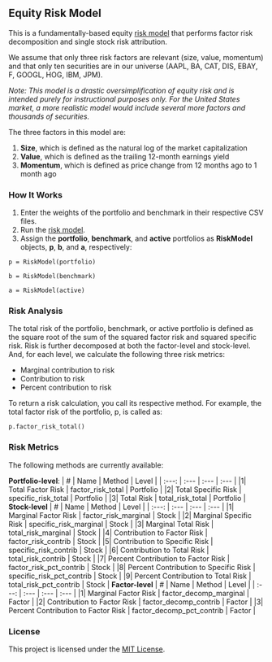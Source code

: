 ## Equity Risk Model

This is a fundamentally-based equity [risk model](/equity_risk_model.py) that performs factor risk decomposition and single stock risk attribution. 

We assume that only three risk factors are relevant (size, value, momentum) and that only ten securities are in our universe (AAPL, BA, CAT, DIS, EBAY, F, GOOGL, HOG, IBM, JPM).

*Note: This model is a drastic oversimplification of equity risk and is intended purely for instructional purposes only. For the United States market, a more realistic model would include several more factors and thousands of securities.*

The three factors in this model are:

1. **Size**, which is defined as the natural log of the market capitalization
2. **Value**, which is defined as the trailing 12-month earnings yield
3. **Momentum**, which is defined as price change from 12 months ago to 1 month ago

### How It Works

1. Enter the weights of the portfolio and benchmark in their respective CSV files.
2. Run the [risk model](/equity_risk_model.py).
3. Assign the **portfolio**, **benchmark**, and **active** portfolios as **RiskModel** objects, **p**, **b**, and **a**, respectively:
```
p = RiskModel(portfolio)
```
```
b = RiskModel(benchmark)
```
```
a = RiskModel(active)
```

### Risk Analysis

The total risk of the portfolio, benchmark, or active portfolio is defined as the square root of the sum of the squared factor risk and squared specific risk. Risk is further decomposed at both the factor-level and stock-level. And, for each level, we calculate the following three risk metrics:

- Marginal contribution to risk
- Contribution to risk
- Percent contribution to risk

To return a risk calculation, you call its respective method. For example, the total factor risk of the portfolio, p, is called as:

```
p.factor_risk_total()
```

### Risk Metrics

The following methods are currently available:

**Portfolio-level**:
| # | Name | Method | Level |
| :---: | :--- | :--- | :--- |
|1| Total Factor Risk | factor_risk_total | Portfolio |
|2| Total Specific Risk | specific_risk_total | Portfolio |
|3| Total Risk | total_risk_total | Portfolio |
**Stock-level**
| # | Name | Method | Level |
| :---: | :--- | :--- | :--- |
|1| Marginal Factor Risk | factor_risk_marginal | Stock |
|2| Marginal Specific Risk | specific_risk_marginal | Stock |
|3| Marginal Total Risk | total_risk_marginal | Stock |
|4| Contribution to Factor Risk | factor_risk_contrib | Stock |
|5| Contribution to Specific Risk | specific_risk_contrib | Stock |
|6| Contribution to Total Risk | total_risk_contrib | Stock |
|7| Percent Contribution to Factor Risk | factor_risk_pct_contrib | Stock |
|8| Percent Contribution to Specific Risk | specific_risk_pct_contrib | Stock |
|9| Percent Contribution to Total Risk | total_risk_pct_contrib | Stock |
**Factor-level**
| # | Name | Method | Level |
| :---: | :--- | :--- | :--- |
|1| Marginal Factor Risk | factor_decomp_marginal | Factor |
|2| Contribution to Factor Risk | factor_decomp_contrib | Factor |
|3| Percent Contribution to Factor Risk | factor_decomp_pct_contrib | Factor |

### License

This project is licensed under the [MIT License](/LICENSE).
